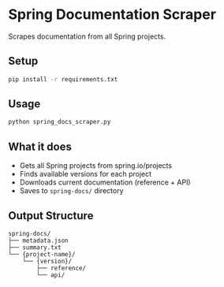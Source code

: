 # Spring Documentation Scraper

Scrapes documentation from all Spring projects.

## Setup
```bash
pip install -r requirements.txt
```

## Usage
```bash
python spring_docs_scraper.py
```

## What it does
- Gets all Spring projects from spring.io/projects
- Finds available versions for each project
- Downloads current documentation (reference + API)
- Saves to `spring-docs/` directory

## Output Structure
```
spring-docs/
├── metadata.json
├── summary.txt
└── {project-name}/
    └── {version}/
        ├── reference/
        └── api/
```